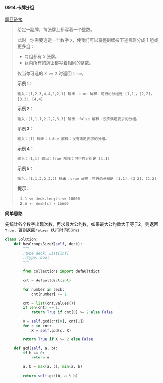 #### 0914.卡牌分组

[题目链接](https://leetcode-cn.com/problems/x-of-a-kind-in-a-deck-of-cards/)

> 给定一副牌，每张牌上都写着一个整数。
>
> 此时，你需要选定一个数字 `X`，使我们可以将整副牌按下述规则分成 1 组或更多组：
>
> - 每组都有 `X` 张牌。
> - 组内所有的牌上都写着相同的整数。
>
> 仅当你可选的 `X >= 2` 时返回 `true`。
>
>  
>
> **示例 1：**
>
> `
> 输入：[1,2,3,4,4,3,2,1]
> 输出：true
> 解释：可行的分组是 [1,1]，[2,2]，[3,3]，[4,4]
> `
>
> **示例 2：**
>
> `
> 输入：[1,1,1,2,2,2,3,3]
> 输出：false
> 解释：没有满足要求的分组。
> `
>
> **示例 3：**
>
> `
> 输入：[1]
> 输出：false
> 解释：没有满足要求的分组。
> `
>
> **示例 4：**
>
> `
> 输入：[1,1]
> 输出：true
> 解释：可行的分组是 [1,1]
> `
>
> **示例 5：**
>
> `
> 输入：[1,1,2,2,2,2]
> 输出：true
> 解释：可行的分组是 [1,1]，[2,2]，[2,2]
> `
>
>
> **提示：**
>
> 1. `1 <= deck.length <= 10000`
> 2. `0 <= deck[i] < 10000`

**简单思路**

先统计各个数字出现次数，再求最大公约数，如果最大公约数大于等于2，则返回`True`，否则返回`False`。执行时间56ms

```python
class Solution:
    def hasGroupsSizeX(self, deck):
        """
        :type deck: List[int]
        :rtype: bool
        """
         
        from collections import defaultdict
        
        cnt = defaultdict(int)
        
        for number in deck:
            cnt[number] += 1
        
        cnt = list(cnt.values())
        if len(cnt) == 1:
            return True if cnt[0] >= 2 else False

        X = self.gcd(cnt[0], cnt[1])
        for c in cnt:
            X = self.gcd(c, X)

        return True if X >= 2 else False
    
    def gcd(self, a, b):
        if b == 0:
            return a
        
        a, b = max(a, b), min(a, b)
        
        return self.gcd(b, a % b)
```

